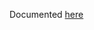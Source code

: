 Documented [here](/docs/functional/openvcloud/compute_node_hosted/6_vm_live_migration_test/6_vm_live_migration_test.md)
